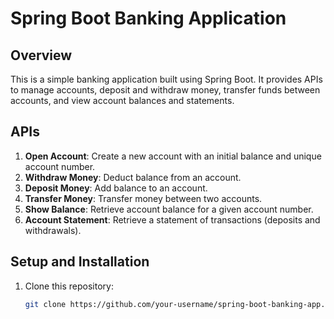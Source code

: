 # Spring Boot Banking Application

## Overview
This is a simple banking application built using Spring Boot. It provides APIs to manage accounts, deposit and withdraw money, transfer funds between accounts, and view account balances and statements.

## APIs
1. **Open Account**: Create a new account with an initial balance and unique account number.
2. **Withdraw Money**: Deduct balance from an account.
3. **Deposit Money**: Add balance to an account.
4. **Transfer Money**: Transfer money between two accounts.
5. **Show Balance**: Retrieve account balance for a given account number.
6. **Account Statement**: Retrieve a statement of transactions (deposits and withdrawals).

## Setup and Installation

1. Clone this repository:
   ```bash
   git clone https://github.com/your-username/spring-boot-banking-app.git
